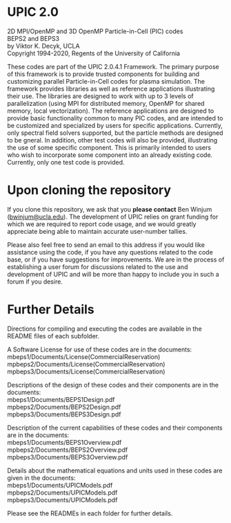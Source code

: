 # UPIC 2.0
2D MPI/OpenMP and 3D OpenMP Particle-in-Cell (PIC) codes  
BEPS2 and BEPS3  
by Viktor K. Decyk, UCLA  
Copyright 1994-2020, Regents of the University of California

These codes are part of the UPIC 2.0.4.1 Framework.  The primary purpose
of this framework is to provide trusted components for building and
customizing parallel Particle-in-Cell codes for plasma simulation.
The framework provides libraries as well as reference
applications illustrating their use.  The libraries are designed to
work with up to 3 levels of parallelization (using MPI for distributed
memory, OpenMP for shared memory, local vectorization). 
The reference applications are designed to
provide basic functionality common to many PIC codes, and are intended
to be customized and specialized by users for specific applications.
Currently, only spectral field solvers supported, but the particle
methods are designed to be gneral.  In addition, other test codes will
also be provided, illustrating the use of some specific component.  This
is primarily intended to users who wish to incorporate some component
into an already existing code. Currently, only one test code is
provided.

# Upon cloning the repository

If you clone this repository, we ask that you __please contact__ Ben Winjum (bwinjum@ucla.edu). The development of UPIC relies on grant funding for which we are required to report code usage, and we would greatly appreciate being able to maintain accurate user-number tallies.

Please also feel free to send an email to this address if you would like assistance using the code, if you have any questions related to the code base, or if you have suggestions for improvements. We are in the process of establishing a user forum for discussions related to the use and development of UPIC and will be more than happy to include you in such a forum if you desire.

# Further Details

Directions for compiling and executing the codes are available in the README files of each subfolder.

A Software License for use of these codes are in the documents:  
mbeps1/Documents/License(CommercialReservation)  
mpbeps2/Documents/License(CommercialReservation)  
mpbeps3/Documents/License(CommercialReservation)

Descriptions of the design of these codes and their components are in the
documents:  
mbeps1/Documents/BEPS1Design.pdf  
mpbeps2/Documents/BEPS2Design.pdf  
mpbeps3/Documents/BEPS3Design.pdf

Description of the current capabilities of these codes and their
components are in the documents:  
mbeps1/Documents/BEPS1Overview.pdf  
mpbeps2/Documents/BEPS2Overview.pdf  
mpbeps3/Documents/BEPS3Overview.pdf

Details about the mathematical equations and units used in these codes are
given in the documents:  
mbeps1/Documents/UPICModels.pdf  
mpbeps2/Documents/UPICModels.pdf  
mpbeps3/Documents/UPICModels.pdf

Please see the READMEs in each folder for further details.
